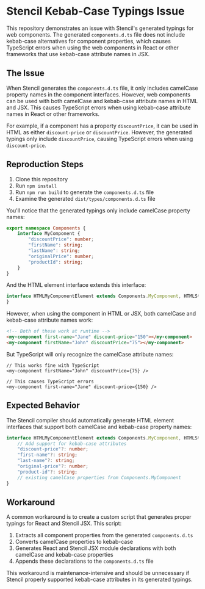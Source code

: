 # Stencil Kebab-Case Typings Issue

This repository demonstrates an issue with Stencil's generated typings for web components. The generated `components.d.ts` file does not include kebab-case alternatives for component properties, which causes TypeScript errors when using the web components in React or other frameworks that use kebab-case attribute names in JSX.

## The Issue

When Stencil generates the `components.d.ts` file, it only includes camelCase property names in the component interfaces. However, web components can be used with both camelCase and kebab-case attribute names in HTML and JSX. This causes TypeScript errors when using kebab-case attribute names in React or other frameworks.

For example, if a component has a property `discountPrice`, it can be used in HTML as either `discount-price` or `discountPrice`. However, the generated typings only include `discountPrice`, causing TypeScript errors when using `discount-price`.

## Reproduction Steps

1. Clone this repository
2. Run `npm install`
3. Run `npm run build` to generate the `components.d.ts` file
4. Examine the generated `dist/types/components.d.ts` file

You'll notice that the generated typings only include camelCase property names:

```typescript
export namespace Components {
    interface MyComponent {
        "discountPrice": number;
        "firstName": string;
        "lastName": string;
        "originalPrice": number;
        "productId": string;
    }
}
```

And the HTML element interface extends this interface:

```typescript
interface HTMLMyComponentElement extends Components.MyComponent, HTMLStencilElement {
}
```

However, when using the component in HTML or JSX, both camelCase and kebab-case attribute names work:

```html
<!-- Both of these work at runtime -->
<my-component first-name="Jane" discount-price="150"></my-component>
<my-component firstName="John" discountPrice="75"></my-component>
```

But TypeScript will only recognize the camelCase attribute names:

```tsx
// This works fine with TypeScript
<my-component firstName="John" discountPrice={75} />

// This causes TypeScript errors
<my-component first-name="Jane" discount-price={150} />
```

## Expected Behavior

The Stencil compiler should automatically generate HTML element interfaces that support both camelCase and kebab-case property names:

```typescript
interface HTMLMyComponentElement extends Components.MyComponent, HTMLStencilElement {
    // Add support for kebab-case attributes
    "discount-price"?: number;
    "first-name"?: string;
    "last-name"?: string;
    "original-price"?: number;
    "product-id"?: string;
    // existing camelCase properties from Components.MyComponent
}
```

## Workaround

A common workaround is to create a custom script that generates proper typings for React and Stencil JSX. This script:

1. Extracts all component properties from the generated `components.d.ts`
2. Converts camelCase properties to kebab-case
3. Generates React and Stencil JSX module declarations with both camelCase and kebab-case properties
4. Appends these declarations to the `components.d.ts` file

This workaround is maintenance-intensive and should be unnecessary if Stencil properly supported kebab-case attributes in its generated typings. 